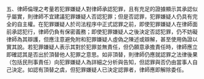 五、律師倫理之考量若犯罪嫌疑人對律師承認犯罪，且有充足的證據顯示其承認似乎屬實，則律師不宜建議犯罪嫌疑人否認犯罪；但是否認罪，犯罪嫌疑人仍具有完全的自主權。在犯罪嫌疑人於司法程序中正式認罪之前，即使犯罪嫌疑人在律師面前承認犯行，律師仍負有保密義務；即使犯罪嫌疑人之後決定否認犯罪，仍不妨礙律師為其辯護，但應注意避免附和犯罪嫌疑人虛偽之陳述或辯解，甚至使用偽證以實其說。若犯罪嫌疑人表示其對於犯罪並無責任，但仍願意承擔責任時，律師應立即確認其是否出於頂替他人犯罪之意思。如非頂替，則律師仍應就認罪之法律後果（包括民刑事責任）向犯罪嫌疑人為詳細之分析與告知，但認罪與否仍由當事人自己決定。如認有頂替之虞，但犯罪嫌疑人已決定認罪者，律師應即解除委任。